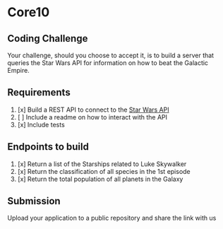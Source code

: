 # Core10

## Coding Challenge
Your challenge, should you choose to accept it, is to build a server that queries the Star Wars API for information on how to beat the Galactic Empire.

## Requirements
1. [x] Build a REST API to connect to the [Star Wars API](https://swapi.dev/documentation#intro)
2. [ ] Include a readme on how to interact with the API
3. [x] Include tests

## Endpoints to build
1. [x] Return a list of the Starships related to Luke Skywalker
2. [x] Return the classification of all species in the 1st episode
3. [x] Return the total population of all planets in the Galaxy

## Submission
Upload your application to a public repository and share the link with us
